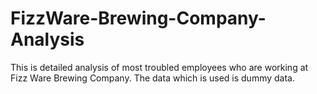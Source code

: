 # FizzWare-Brewing-Company-Analysis
This is detailed analysis of most troubled employees who are working at Fizz Ware Brewing Company. The data which is used is dummy data. 
